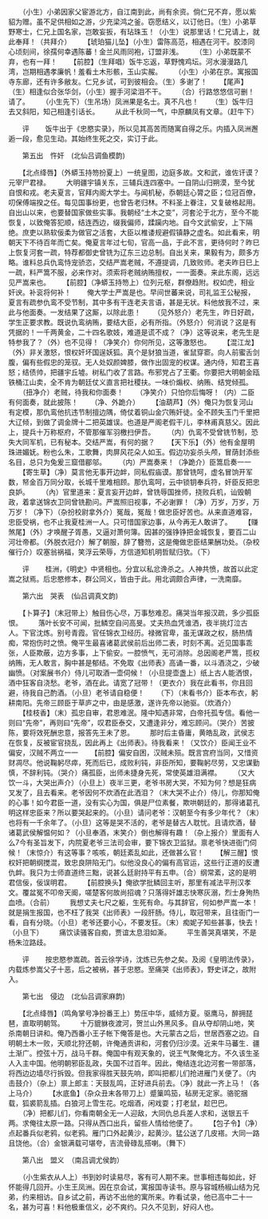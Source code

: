 <!-- { "loadSidebar": true } -->
　　（小生）小弟因家父宦游北方，自江南到此，尚有余资。倘仁兄不弃，愿以紫貂为赠。虽不足供相如之游，少充梁鸿之釜。窃愿结义，以订他日。（生）小弟草野寒士，仁兄上国名家，岂敢妄扳，有玷珠玉！（小生）说那里话！仁兄请上，就此奉拜！（共拜介）
　　【琥珀猫儿坠】（小生）雷陈高范，相遇在河干。胶漆同心顷刻间，徐孺何幸遇陈蕃！金兰风雨同袍，订盟非浅。
　　（生）小弟既蒙不弃，也有一拜！
　　【前腔】（生拜唱）饭牛忘返，草野愧鸡坛。河水漫漫路几湾，岂期相遇孝廉帆！羞看土木形骸，玉山实赧。
　　（小生）小弟在京。寓报国寺东廊，还有许多敝友。仁兄乡试，可到彼相会。（生）多谢了！
　　【尾声】（生）相逢似合张华剑，（小生）握手河梁泪不干。
　　（合）行路悠悠信可删！请了。
　　（小生先下）（生吊场）凤洲果是名士。真不凡也！
　　（生）饭牛归去又斜阳，知己相逢引话长。
　　从此千秋同一气，中原麟凤有文章。（赶牛下）

　　评
　　饭牛出于《忠愍实录》，所以见其高苦而随寓自得之乐。内插入凤洲邂逅一段，愈见生动。其始终生死之交，实订于此。

　　第五出　忤奸　(北仙吕调鱼模韵)

　　【北点绛唇】（外蟒玉持笏扮夏上）一统皇图，边庭多故。文和武，谁佐讦谟？元宰尸君禄。
　　大明疆宇镇关东，三辅兵连四塞中。一自阴山归朔漠，至今犹自恨和戎。老夫夏言，官拜内阁大学士。与闻机秘，忝朝廷心膂之臣；位冠百僚，叨保傅端揆之任。每见国事纷更，也曾告老归林。不料圣上眷注，又复破格起用。自出山以来，也要替国家做些实事。我朝经“土木之变”，河套沦于北方，至今不能恢复，以致俺答犯顺，结连西边，缀我偏师，蹂躏内地。自今文武偷安，上下隔绝。庶吏以熟软佞柔为做官之活套，大臣以椎诿规避假镇静之虚名。如此看来，明朝天下不待百年而亡矣。俺夏言年过七旬，官高一品，于此不言，更待何时？昨巳上恢复河套一疏，特荐都御史曾铣为辽东三边总制。自出关来，果毅有为，颇多方略。谁料总兵仇鸾恃宠骄恣，交结严嵩老贼，不遵提调，几致败师。老夫昨日巳上一疏，料严篙不服，必来作对。须索将老贼纳贿擅权，一一面奏。来此东阁，远远见严嵩来也。
　　【前腔】（净蟒玉持笏上）位列元枢，群僚趋附。权如虎，相业奸谀。补衮将何补！
　　俺大学士严嵩是也。早间世蕃来说，司礼监王公秘报，夏言有疏参仇鸾不受节制，其中多有干连老夫言语，甚是无状。料他放我不过，来此与他面奏。一发结果了这厮，以除此患！
　　（见外怒介）老先生，昨日好疏，学生正要求教。既说仇鸾纳贿，要结大臣，必有所指。（外怒介）何消说？这是有凭据的！一千两黄金，二十四名歌妓，难道是谎不成？（净）这等说来，老先生是特参我了？（外）也不见得！（净笑介）你何所见，这等激怒也。
　　【混江龙】（外）非关激怒，恨权奸坏国逞妖狐。真个是豺狼当道，雀鼠穿窬。向人前蜜舌剑腹，偏有些假忠的笼驭。无人处奴颜婢膝，做作出固宠的权谋。通内侍，知君王喜怒；结债帅，把疆宇丘墟。树私门收了言路。布邪党占了王衢。你要把大明朝金瓯铁桶江山卖，全不肯为朝廷仗义直言把社稷扶。一味价煽权、纳贿、结党倾孤。
　　（扭净介）老贼，待我和你面奏！
　　（净笑介）只怕你后悔呀！（内）二臣有何面奏，就此披陈！
　　（净、外跪介）
　　【油葫芦】（外）俺只为恢复河山有定模，那仇鸾他抗违节制擅边隅，倚仗着铜山金穴贿奸徒。全不顾失玉门千里把大辽倾，到做了调金牌十二把英雄误。也道是严阁老假干儿，李林甫真慈父。因此上，提兵十万称枢府，不管那催军羽檄扫伊吾。
　　（内）仇鸾不受曾铣节制，恐失大同军机，已有秘本。交结严嵩，有何的据？
　　【天下乐】（外）他有金屋明珠进媚妩。粉也么朱，工歌舞，肉屏风花朵人如玉。假边功妄杀头颅，冒荫封添些名目，总只为兔爰三窟借郿邬。
　　（内）严嵩奏来！（净跪介）臣篙启奏一一
　　【寄生草】（净）莫言他无事开边衅，同私假庙谟。那曾铣呵，虚名冒饷开军数，帑金百万同分取，长城千里难相顾。那仇鸾呵，云中锁钥奉兵符，奸臣反把忠良妒。
　　（內）官里道来：夏言妄开边衅，曾铣辱国挫师，挠败兵机，讪毁朝政，着拿送锦衣卫同曾铣勘问。严嵩照旧视事，不必谢罪！（净）万岁，万岁，万万岁！（净下）（杂扮校尉拿外介）冤哉，冤哉！做忠臣好苦也。从来直道难容，忠臣受祸，也不止我夏桂洲一人。只可惜国家边事，从今再无人敢讲了。
　　【赚煞尾】（外）才唤醒子胥愚，又逼对萧何簿。因甚的强铮铮把金城恢复，要百二山河壮帝都。（外脱衣冠介）解了朝服，辞了簪笏，这是俺做忠臣结果酬功处。（杂校催行介）叹塞翁祸福，笑浮云荣辱，方信道知机明哲赋归欤。（下）

　　评
　　桂洲，《明史》中贤相也。分宜以私忿谗杀之。人神共愤，故首以此定嵩之狱焉。后忠愍修本，群公同义，皆由于此。用北调颇合声律，一洗南靡。

　　第六出　哭表　(仙吕调真文韵)

　　【卜算子】（末冠带上）触目伤心尽，万事愁难忍。痛哭当年报汉疏，多少孤臣恨。
　　落叶长安不可闻，批鳞空自问高旻。丈夫热血凭谁洒，夜半挑灯泣古人。下官沈炼。别号青霞。官任锦衣卫经历。禄微官卑，虽无谋政之权，肠热情痴，常抱伤时之愤。俺平生最喜诸葛武侯前后出师二表，时刻不离。近见国事乖张，人臣欺蔽，边方多事，上下偷安。一腔愤气，无可消除。总因阁老严篙，揽权纳贿，无人敢言，胸中甚是郁结。不免取《出师表》高诵一番，以斗酒浇之，少破幽愤。（对案展书介）侍儿可取酒一壶伺候！（小旦提壶盏上）纸上古人能洒恨，酒中狂客自浇愁。老爷，酒在此。请宽了冠带！（更衣介）我在此看书，你且回避，待我自己酌酒。（小旦）老爷请自稳便！
　　（下）（末看书介）臣本布衣，躬耕南阳。先帝三顾臣于草庐之中，由是感激，遂许先帝以驰驱。（炊酒介）
　　【桂枝香】（末）孤忠自审，君恩难泯。隆中知遇非常，白帝托孤专信。看他一则曰“先帝”，再则曰“先帝”，叹君臣泰交，又遭逢非分，难忘顾问。（哭介）苦披陈，要将效死酬忠意，报答先王未了恩。
　　那时后主昏庸，黄皓乱政，武侯志在恢复，反被宦官挠乱，因此再上《出师表》。待我看来！（又饮介）臣闻王业不偏安，汉贼不两立一一
　　【前腔】偏安自困，汉贼未殒。既言宫府当同，又惜资财凋尽。他说鞠躬尽瘁，死而后已，成败利钝，非臣所知，要鞠躬尽劳，又忠谋勤慎，不辞利钝。（哭介）痛孤臣，出师未捷身先死，常使英雄泪满襟。
　　（又大饮一斗，大哭出声介）（小旦上）夜半三更，老爷书房大哭，不知为何？想是狂病叉发了，且去看来。老爷因何不炊酒在此洒泪？（末大哭不止介）侍儿，你那知俺的心事！如今君臣一道，没有实心为国，俱是尸位素餐，欺哄朝廷的，那得诸葛孔明这样忠臣来？所以要哭起来的。（小旦）请问老爷：汉朝至今有多少年代？（末）也将有一千余年了。（小旦）这等是哭不活的，老爷是替古人耽忧。且请炊酒，替诸葛武侯解愠何如？（小旦奉酒，末笑介）倒也解得有趣！（杂上报介）里面有人么7今有圣旨发下，内院夏老爷三法司会审，要下锦衣卫监狱。禀老爷快进衙门伺候！（末惊介）有这等事？咳咳，朝廷紊乱如此，还做甚么官！
　　【解三醒】恨权奸把朝纲搅混，致忠良阱陷无门。似他没良心的偏有高官运，这些行正道的反遭仇衅。我只为士师直道终三黜，说甚么廷尉持平有五申。（合）纲常紊，这的是明君信佞，佞误明君。
　　【前腔换头】俺欲学批鳞回主听，那里有减法平刑汉孝文。覆盆冤不叩帝天阍，嗟楚客何故尚招魂？只落得奸雄志快寒灰溺，烈士身殉热血喷。（合前）
　　我想丈夫七尺之躯，生死有命。与其辞官，何如参严嵩一本！就是捐生报国，也不枉了我哭《出师表》一段肝肠。侍儿，取冠带来，且往衙门一看，自有分晓。（小旦）老爷还要小心，不要发狂。（末）痴妮子知些甚事，快去！（小旦下）
　　痛饮读骚客自痴，贾谊太息泪如澌。
　　平生善哭真堪笑，不是杨朱泣路歧。

　　评
　　按忠愍参嵩疏。首云徐学诗，沈炼已先参之矣。及阅《皇明法传录》，内载炼参嵩父子十恶，后之被祸，甚于忠愍。至痛哭《出师表》，野史详之，故附入。

　　第七出　侵边　(北仙吕调家麻韵)

　　【北点绛唇】（鸣角掌号净扮番王上）势压中华，威倾方夏。驱鹰马，醉拥琵琶，直取明朝驾。
　　十万貔貅夜渡河，贺兰山外黑风多。自从夺却阴山地，笑杀南朝日讲和。俺乃西番小王子帐下俺答是也。大元蒙古之后，世居西塞之边。自明朝土木一败，天顺北狩还朝，许俺通贡讲和，河套仍归沙漠。近来牛马蕃生．疆土渐广。控弦十万，战马千群。俺国中有观天象的，说王气聚俺北方。不久该生圣人入主中国。他明朝邪臣乱政，失国不过百年。因此，俺结连北边河套一带部落，将西边边墙尽行拆毁。但我家得胜天鼓先响，即叫把都儿们抢进雁门关便了。（内击鼓介）（杂上）禀上郎主：天鼓乱鸣，正好进兵前去。（净）就此一齐上马！（各上马介）
　　【水底鱼】（杂众丑末各带刀上）蹙篥鸣笳，毡房无定家。骆驼捆载，狐裘箭乱插。白狼河上雪生花。吃烟酒，闲戏耍；打老鼠，趁巴巴。
　　（净）把都儿们，你看南朝全无一人迎敌，大同仇总兵差人求和，送银五千两。求俺往太原一路。只得从西口出兵，留些人情给他便了。
　　【包子令】（净）点起番兵似老鸦，似老鸦。雁门口外起黄沙，起黄沙。猛公送了几皮褡。大同一路且饶他。（合）金银满载可堪夸，吉流骨碌乱搭喇。（舞下）

　　第八出　盟义　（南吕调尤侯韵）

　　（小生紫衣从人上）书到妙时读易尽，客有可人期不来。世事相违每如此，好怀能得几回开。小生王凤洲。因在京会试，寓报国寺读书。原与容城杨椒山结为兄弟，约来相访。自乡试之前，再访不出他的寓所来。昨看试录，他已高中二十一名，甚为可喜！料他极重信义，必不爽约。只久不见到，好闷人也。
